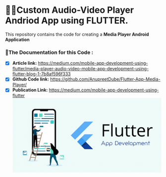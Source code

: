 # :musical_note::movie_camera:Custom Audio-Video Player Andriod App using FLUTTER.

This repository contains the code for creating a **Media Player Android Application**

### :link:The Documentation for this Code :

- [x] **Article link:** https://medium.com/mobile-app-development-using-flutter/media-player-audio-video-mobile-app-development-using-flutter-blog-1-7b8af596f333
- [x] **Github Code link:** https://github.com/AnupreetDube/Flutter-App-Media-Player/
- [x] **Publication Link:** https://medium.com/mobile-app-development-using-flutter
 ![](flutter.png)
